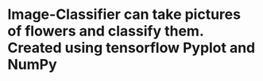 # Image-Classifier can take pictures of flowers and classify them. Created using tensorflow Pyplot and NumPy
